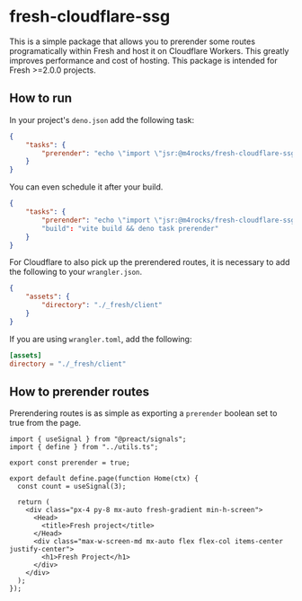 # fresh-cloudflare-ssg

This is a simple package that allows you to prerender some routes programatically within
Fresh and host it on Cloudflare Workers. This greatly improves performance and cost of hosting.
This package is intended for Fresh >=2.0.0 projects.

## How to run

In your project's `deno.json` add the following task:
```json
{
	"tasks": {
		"prerender": "echo \"import \"jsr:@m4rocks/fresh-cloudflare-ssg\";\" | deno run -A -"
	}
}
```

You can even schedule it after your build.
```json
{
	"tasks": {
		"prerender": "echo \"import \"jsr:@m4rocks/fresh-cloudflare-ssg\";\" | deno run -A -"
		"build": "vite build && deno task prerender"
	}
}
```

For Cloudflare to also pick up the prerendered routes, it is necessary to add the following to your `wrangler.json`.
```json
{
	"assets": {
		"directory": "./_fresh/client"
	}
}
```

If you are using `wrangler.toml`, add the following:
```toml
[assets]
directory = "./_fresh/client"
```

## How to prerender routes

Prerendering routes is as simple as exporting a `prerender` boolean set to true from the page.

```tsx
import { useSignal } from "@preact/signals";
import { define } from "../utils.ts";

export const prerender = true;

export default define.page(function Home(ctx) {
  const count = useSignal(3);

  return (
    <div class="px-4 py-8 mx-auto fresh-gradient min-h-screen">
      <Head>
        <title>Fresh project</title>
      </Head>
      <div class="max-w-screen-md mx-auto flex flex-col items-center justify-center">
        <h1>Fresh Project</h1>
      </div>
    </div>
  );
});

```
